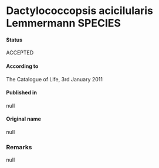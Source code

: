 # Dactylococcopsis acicilularis Lemmermann SPECIES

#### Status
ACCEPTED

#### According to
The Catalogue of Life, 3rd January 2011

#### Published in
null

#### Original name
null

### Remarks
null